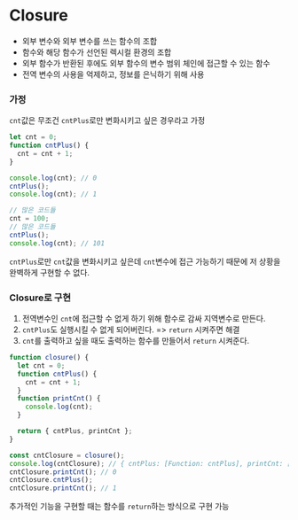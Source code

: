 # Closure

- 외부 변수와 외부 변수를 쓰는 함수의 조합
- 함수와 해당 함수가 선언된 렉시컬 환경의 조합
- 외부 함수가 반환된 후에도 외부 함수의 변수 범위 체인에 접근할 수 있는 함수
- 전역 변수의 사용을 억제하고, 정보를 은닉하기 위해 사용

### 가정

`cnt`값은 무조건 `cntPlus`로만 변화시키고 싶은 경우라고 가정

```jsx
let cnt = 0;
function cntPlus() {
  cnt = cnt + 1;
}

console.log(cnt); // 0
cntPlus();
console.log(cnt); // 1

// 많은 코드들
cnt = 100;
// 많은 코드들
cntPlus();
console.log(cnt); // 101
```

`cntPlus`로만 `cnt`값을 변화시키고 싶은데 `cnt`변수에 접근 가능하기 때문에 저 상황을 완벽하게 구현할 수 없다.

### Closure로 구현

1.  전역변수인 `cnt`에 접근할 수 없게 하기 위해 함수로 감싸 지역변수로 만든다.
2. `cntPlus`도 실행시킬 수 없게 되어버린다. => `return` 시켜주면 해결
3. `cnt`를 출력하고 싶을 때도 출력하는 함수를 만들어서 `return` 시켜준다.

```jsx
function closure() {
  let cnt = 0;
  function cntPlus() {
    cnt = cnt + 1;
  }
  function printCnt() {
    console.log(cnt);
  }

  return { cntPlus, printCnt };
}

const cntClosure = closure();
console.log(cntClosure); // { cntPlus: [Function: cntPlus], printCnt: [Function: printCnt] }
cntClosure.printCnt(); // 0
cntClosure.cntPlus();
cntClosure.printCnt(); // 1
```

추가적인 기능을 구현할 때는 함수를 `return`하는 방식으로 구현 가능